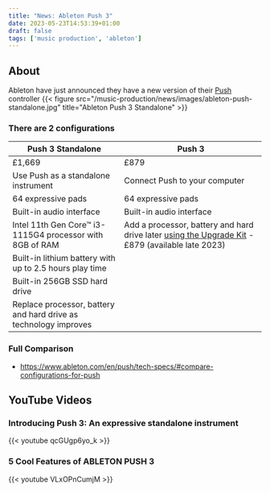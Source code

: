 ```yaml
---
title: "News: Ableton Push 3"
date: 2023-05-23T14:53:39+01:00
draft: false
tags: ['music production', 'ableton']
---
```


## About
Ableton have just announced they have a new version of their [Push](https://www.ableton.com/en/push/) controller
{{< figure src="/music-production/news/images/ableton-push-standalone.jpg" title="Ableton Push 3 Standalone" >}}

### There are 2 configurations

Push 3 Standalone | Push 3 |
---- | ---- |
£1,669 | £879 |
Use Push as a standalone instrument | Connect Push to your computer |
64 expressive pads | 64 expressive pads |
Built-in audio interface | Built-in audio interface |
Intel 11th Gen Core™ i3-1115G4 processor with 8GB of RAM | Add a processor, battery and hard drive later [using the Upgrade Kit](https://www.ableton.com/en/push/#:~:text=using%20the%20Upgrade%20Kit%C2%A0%E2%80%BA/) - £879 (available late 2023)|
Built-in lithium battery with up to 2.5 hours play time |
Built-in 256GB SSD hard drive |
Replace processor, battery and hard drive as technology improves |

### Full Comparison
- https://www.ableton.com/en/push/tech-specs/#compare-configurations-for-push

## YouTube Videos

### Introducing Push 3: An expressive standalone instrument
{{< youtube qcGUgp6yo_k >}}

### 5 Cool Features of ABLETON PUSH 3
{{< youtube VLxOPnCumjM >}}

